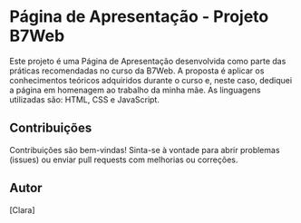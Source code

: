 # Página de Apresentação - Projeto B7Web
Este projeto é uma Página de Apresentação desenvolvida como parte das práticas recomendadas no curso da B7Web. A proposta é aplicar os conhecimentos teóricos adquiridos durante o curso e, neste caso, dediquei a página em homenagem ao trabalho da minha mãe. As linguagens utilizadas são: HTML, CSS e JavaScript.

## Contribuições

Contribuições são bem-vindas! Sinta-se à vontade para abrir problemas (issues) ou enviar pull requests com melhorias ou correções.

## Autor

[Clara]
